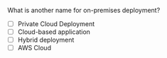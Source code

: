 What is another name for on-premises deployment?
- [ ] Private Cloud Deployment
- [ ] Cloud-based application
- [ ] Hybrid deployment
- [ ] AWS Cloud